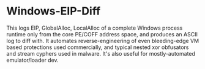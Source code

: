 # Windows-EIP-Diff
This logs EIP, GlobalAlloc, LocalAlloc of a complete Windows process runtime only from the core PE/COFF address space, and produces an ASCII log to diff with.  It automates reverse-engineering of even bleeding-edge VM based protections used commercially, and typical nested xor obfusators and stream cyphers used in malware. It's also useful for mostly-automated emulator/loader dev.
